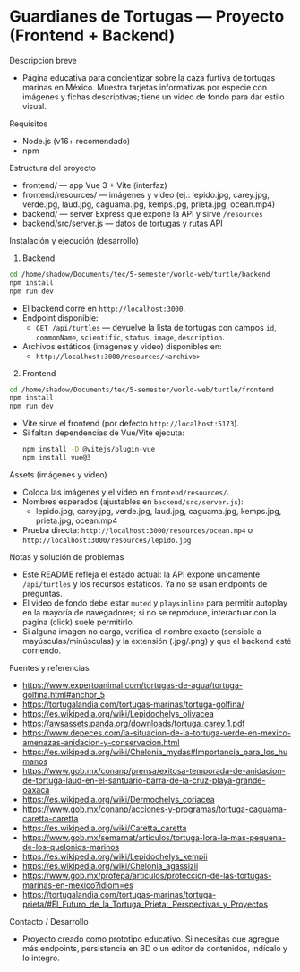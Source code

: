 # Guardianes de Tortugas — Proyecto (Frontend + Backend)

Descripción breve
- Página educativa para concientizar sobre la caza furtiva de tortugas marinas en México. Muestra tarjetas informativas por especie con imágenes y fichas descriptivas; tiene un video de fondo para dar estilo visual.

Requisitos
- Node.js (v16+ recomendado)
- npm

Estructura del proyecto
- frontend/ — app Vue 3 + Vite (interfaz)
- frontend/resources/ — imágenes y video (ej.: lepido.jpg, carey.jpg, verde.jpg, laud.jpg, caguama.jpg, kemps.jpg, prieta.jpg, ocean.mp4)
- backend/ — server Express que expone la API y sirve `/resources`
- backend/src/server.js — datos de tortugas y rutas API

Instalación y ejecución (desarrollo)

1) Backend
```bash
cd /home/shadow/Documents/tec/5-semester/world-web/turtle/backend
npm install
npm run dev
```
- El backend corre en `http://localhost:3000`.
- Endpoint disponible:
  - `GET /api/turtles` — devuelve la lista de tortugas con campos `id`, `commonName`, `scientific`, `status`, `image`, `description`.
- Archivos estáticos (imágenes y video) disponibles en:
  - `http://localhost:3000/resources/<archivo>`

2) Frontend
```bash
cd /home/shadow/Documents/tec/5-semester/world-web/turtle/frontend
npm install
npm run dev
```
- Vite sirve el frontend (por defecto `http://localhost:5173`).
- Si faltan dependencias de Vue/Vite ejecuta:
  ```bash
  npm install -D @vitejs/plugin-vue
  npm install vue@3
  ```

Assets (imágenes y video)
- Coloca las imágenes y el video en `frontend/resources/`.
- Nombres esperados (ajustables en `backend/src/server.js`):
  - lepido.jpg, carey.jpg, verde.jpg, laud.jpg, caguama.jpg, kemps.jpg, prieta.jpg, ocean.mp4
- Prueba directa: `http://localhost:3000/resources/ocean.mp4` o `http://localhost:3000/resources/lepido.jpg`

Notas y solución de problemas
- Este README refleja el estado actual: la API expone únicamente `/api/turtles` y los recursos estáticos. Ya no se usan endpoints de preguntas.
- El video de fondo debe estar `muted` y `playsinline` para permitir autoplay en la mayoría de navegadores; si no se reproduce, interactuar con la página (click) suele permitirlo.
- Si alguna imagen no carga, verifica el nombre exacto (sensible a mayúsculas/minúsculas) y la extensión (.jpg/.png) y que el backend esté corriendo.

Fuentes y referencias
- https://www.expertoanimal.com/tortugas-de-agua/tortuga-golfina.html#anchor_5
- https://tortugalandia.com/tortugas-marinas/tortuga-golfina/
- https://es.wikipedia.org/wiki/Lepidochelys_olivacea
- https://awsassets.panda.org/downloads/tortuga_carey_1.pdf
- https://www.depeces.com/la-situacion-de-la-tortuga-verde-en-mexico-amenazas-anidacion-y-conservacion.html
- https://es.wikipedia.org/wiki/Chelonia_mydas#Importancia_para_los_humanos
- https://www.gob.mx/conanp/prensa/exitosa-temporada-de-anidacion-de-tortuga-laud-en-el-santuario-barra-de-la-cruz-playa-grande-oaxaca
- https://es.wikipedia.org/wiki/Dermochelys_coriacea
- https://www.gob.mx/conanp/acciones-y-programas/tortuga-caguama-caretta-caretta
- https://es.wikipedia.org/wiki/Caretta_caretta
- https://www.gob.mx/semarnat/articulos/tortuga-lora-la-mas-pequena-de-los-quelonios-marinos
- https://es.wikipedia.org/wiki/Lepidochelys_kempii
- https://es.wikipedia.org/wiki/Chelonia_agassizii
- https://www.gob.mx/profepa/articulos/proteccion-de-las-tortugas-marinas-en-mexico?idiom=es
- https://tortugalandia.com/tortugas-marinas/tortuga-prieta/#El_Futuro_de_la_Tortuga_Prieta:_Perspectivas_y_Proyectos

Contacto / Desarrollo
- Proyecto creado como prototipo educativo. Si necesitas que agregue más endpoints, persistencia en BD o un editor de contenidos, indícalo y lo integro.